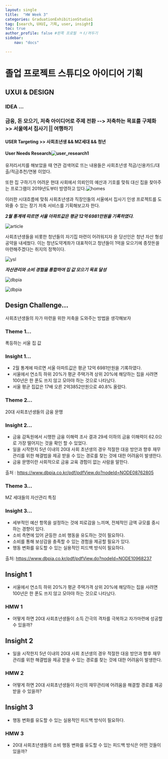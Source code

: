 ```yaml
---
layout: single
title:  "HW Week 3"
categories: GraduationExhibitionStudio1
tag: [search, UXUI, 기획, user, insight]
toc: true
author_profile: false #왼쪽 프로필 ㅋㅕ/꺼두기
sidebar:
    nav: "docs"

---
```


# 졸업 프로젝트 스튜디오 아이디어 기획 

## UXUI & DESIGN

### IDEA ... 

### 금융, 돈 모으기, 저축 아이디어로 주제 전환 --> 저축하는 목표를 구체화 >> 서울에서 집사기 || 여행하기 

#### USER Targeting >> 사회초년생 && MZ세대 && 청년

#### User Needs Research![user_research1](/assets/images/user_research1.png)

유저리서치를 해보았을 때 연관 검색어로 뜨는 내용들은 사회초년생 적금/신용카드/대출/적금추천/연봉 이었다.

또한 집 구하기가 어려운 현대 사회에서 의뢰인의 예산과 기호를 맞춰 대신 집을 찾아주는 프로그램이 2019년도부터 방영하고 있다.![homes](/assets/images/homes.png)

이러한 시대흐름에 맞춰 사회초년생과 직장인들의 서울에서 집사기 인생 프로젝트를 도와줄 수 있는 장기 저축 서비스를 기획해보고자 한다. 

***2월 통계에 따르면 서울 아파트값은 평균 12억 6981만원을 기록하였다.***

![article](/assets/images/article.png)

사회초년생들을 비롯한 청년들의 자기집 마련이 어려워지자 윤 당선인은 청년 자산 형성 공약을 내세웠다. 이는 청년도약계좌가 대표적이고 청년들이 1억을 모으기에 종잣돈을 마련해주겠다는 취지의 정책이다. 

![ysl](/assets/images/ysl.png)

***자산관리와 소비 경험을 통합하여 집 값 모으기 목표 달성***

![dbpia](/assets/images/dbpia.png)

![dbpia](/assets/images/dbpia2.png)

## Design Challenge...

사회초년생들의 자가 마련을 위한 저축을 도와주는 방법을 생각해보자

### Theme 1...

폭등하는 서울 집 값

### Insight 1...

- 2월 통계에 따르면 서울 아파트값은 평균 12억 6981만원을 기록하였다.
- 서울에서 연소득 하위 20%가 평균 주택가격 상위 20%에 해당하는 집을 사려면 100년은 한 푼도 쓰지 않고 모아야 하는 것으로 나타났다.
- 서울 평균 집값은 17배 오른 2억3852만원으로 40.8% 올랐다.

### Theme 2...

20대 사회초년생들의 금융 문맹

### Insight 2...

- 금융 감독원에서 시행한 금융 이해력 조사 결과 29세 이하의 금융 이해력이 62.0으로 가장 떨어지는 것을 확인 할 수 있었다.
- 일을 시작한지 5년 이내의 20대 사회 초년생의 경우 적절한 대응 방안과 향후 재무관리를 위한 해결법을 제공 받을 수 있는 경로를 찾는 것에 대한 어려움이 발생한다. 
- 금융 문맹이란 사회적으로 금융 교육 경험이 없는 사람을 말한다.

출처 : https://www.dbpia.co.kr/pdf/pdfView.do?nodeId=NODE08762805

### Theme 3...

MZ 세대들의 자산관리 특징

### Insight 3...

- 세부적인 예산 항목을 설정하는 것에 피로감을 느끼며, 전체적인 금액 규모를 중시하는 경향이 있다.
- 소비 측면에 있어 균등한 소비 행동을 유도하는 것이 필요하다.
- 소비를 통해 보상감을 충족할 수 있는 경험을 제공할 필요가 있다.
- 행동 변화를 유도할 수 있는 실용적인 피드백 방식이 필요하다.

출처: https://www.dbpia.co.kr/pdf/pdfView.do?nodeId=NODE10968237

## Insight 1

- 서울에서 연소득 하위 20%가 평균 주택가격 상위 20%에 해당하는 집을 사려면 100년은 한 푼도 쓰지 않고 모아야 하는 것으로 나타났다.

### HMW 1

- 어떻게 하면 20대 사회초년생들이 소득 간극의 격차를 극복하고 자가마련에 성공할 수 있을까?

## Insight 2

- 일을 시작한지 5년 이내의 20대 사회 초년생의 경우 적절한 대응 방안과 향후 재무관리를 위한 해결법을 제공 받을 수 있는 경로를 찾는 것에 대한 어려움이 발생한다. 

### HMW 2

- 어떻게 하면 20대 사회초년생들이 자신의 재무관리에 어려움을 해결할 경로를 제공 받을 수 있을까?

## Insight 3

- 행동 변화를 유도할 수 있는 실용적인 피드백 방식이 필요하다.

### HMW 3

- 20대 사회초년생들의 소비 행동 변화를 유도할 수 있는 피드백 방식은 어떤 것들이 있을까?



